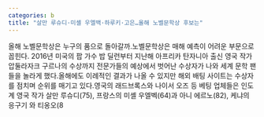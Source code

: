```yaml
---
categories: b
title: "살만 루슈디·미셸 우엘백·하루키·고은…올해 노벨문학상 후보는"
---
```

올해 노벨문학상은 누구의 품으로 돌아갈까.노벨문학상은 매해 예측이 어려운 부문으로 꼽힌다. 2016년 미국의 팝 가수 밥 딜런부터 지난해 아프리카 탄자니아 출신 영국 작가 압둘라자크 구르나의 수상까지 전문가들의 예상에서 벗어난 수상자가 나와 세계 문학 팬들을 놀라게 했다.올해에도 이례적인 결과가 나올 수 있지만 해외 배팅 사이트는 수상자를 점치며 순위를 매기고 있다.영국의 래드브록스와 나이서 오즈 등 베팅 업체들은 인도계 영국 작가 살만 루슈디(75), 프랑스의 미셸 우엘벡(64)과 아니 에르노(82), 케냐의 응구기 와 티옹오(8